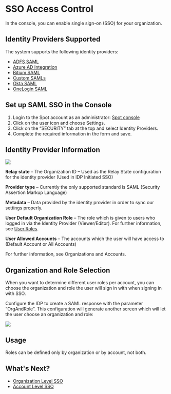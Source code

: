 # SSO Access Control

In the console, you can enable single sign-on (SSO) for your organization.

## Identity Providers Supported

The system supports the following identity providers:

* [ADFS SAML](administration/identity-providers/adfs-saml-authentication.md)
* [Azure AD Integration](administration/identity-providers/azure-active-directory-integration.md)
* [Bitium SAML](administration/identity-providers/bitium-saml-authentication.md)
* [Custom SAMLs](administration/identity-providers/custom-saml-idp-configuration.md)
* [Okta SAML](administration/identity-providers/okta-saml-authentication.md)
* [OneLogin SAML](administration/identity-providers/onelogin-saml-authentication.md)

## Set up SAML SSO in the Console

1. Login to the Spot account as an administrator: [Spot console](https://console.spotinst.com/#/dashboard)
2. Click on the user icon and choose Settings.
3. Click on the “SECURITY” tab at the top and select Identity Providers.
4. Complete the required information in the form and save.

## Identity Provider Information

<img src="/administration/_media/sss-access-control-01.png" />

**Relay state** – The Organization ID –  Used as the Relay State configuration for the identity provider (Used in IDP Initiated SSO)

**Provider type** – Currently the only supported standard is SAML (Security Assertion Markup Language)

**Metadata** – Data provided by the identity provider in order to sync our settings properly.

**User Default Organization Role** – The role which is given to users who logged in via the Identity Provider (Viewer/Editor). For further information, see [User Roles](administration/users/).

**User Allowed Accounts** – The accounts which the user will have access to (Default Account or All Accounts)

For further information, see Organizations and Accounts.

## Organization and Role Selection

When you want to determine different user roles per account, you can choose the organization and role the user will sign in with when signing in with SSO.

Configure the IDP to create a SAML response with the parameter “OrgAndRole”.
This configuration will generate another screen which will let the user choose an organization and role:

<img src="/administration/_media/sss-access-control-02.jpg" />

## Usage

Roles can be defined only by organization or by account, not both.

## What's Next?
* [Organization Level SSO](administration/sso-access-control/organization-level-sso.md)
* [Account Level SSO](administration/sso-access-control/account-level-sso.md)
